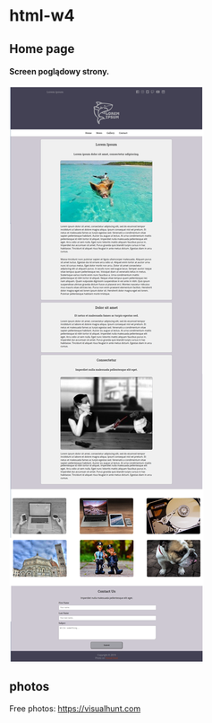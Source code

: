 # html-w4
 
## Home page

#### Screen poglądowy strony.
![blog template](images/preview/blog.png)

## photos
Free photos: https://visualhunt.com

